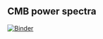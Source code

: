 ## CMB power spectra


[![Binder](https://mybinder.org/badge_logo.svg)](https://mybinder.org/v2/gh/pranavastro/Cosmology/master)
